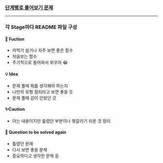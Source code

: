 ### [단계별로 풀어보기 문제](https://www.acmicpc.net/step)

----------------------------------
### 각 Stage마다 README 파일 구성
#### 🔎 Fuction 
- 까먹기 쉽거나 자주 보면 좋은 함수
- 처음보는 함수 
- 주기적으로 들어와서 외우자 😂


#### 💡 Idea
- 문제 풀때 뭐를 생각해야 하는지 
- 나만의 유형 정리라고 보면 좋을 듯
- 문제 풀때 감이 안왔던 것 

#### ✨Caution
- 아는 내용이지만 틀렸던 부분이나 헷갈리기 쉬운 것 정리



#### 📌 Question to be solved again
- 틀렸던 문제
- 다시 보면 좋을 문제
- 중요하다고 생각한 문제 등